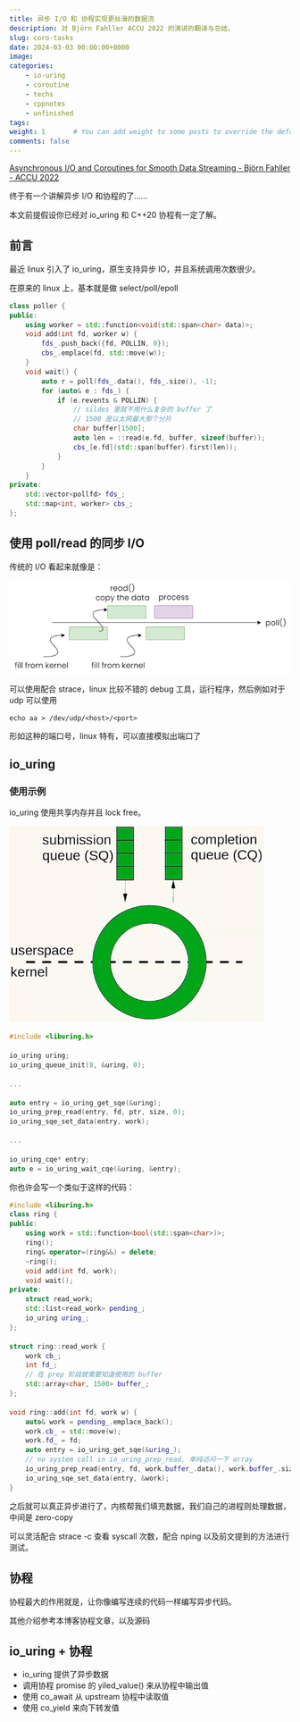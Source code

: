 ```yaml
---
title: 异步 I/O 和 协程实现更丝滑的数据流
description: 对 Björn Fahller ACCU 2022 的演讲的翻译与总结。
slug: coro-tasks
date: 2024-03-03 00:00:00+0000
image: 
categories:
    - io-uring
    - coroutine
    - techs
    - cppnotes
    - unfinished
tags: 
weight: 1       # You can add weight to some posts to override the default sorting (date descending)
comments: false
---
```


[Asynchronous I/O and Coroutines for Smooth Data Streaming - Björn Fahller - ACCU 2022](https://www.youtube.com/watch?v=54oGgmMAUNk)

终于有一个讲解异步 I/O 和协程的了……

本文前提假设你已经对 io_uring 和 C++20 协程有一定了解。

## 前言

最近 linux 引入了 io_uring，原生支持异步 IO，并且系统调用次数很少。

在原来的 linux 上，基本就是做 select/poll/epoll

```cpp
class poller {
public:
    using worker = std::function<void(std::span<char> data)>;
    void add(int fd, worker w) {
        fds_.push_back({fd, POLLIN, 0});
        cbs_.emplace(fd, std::move(w));
    }
    void wait() {
        auto r = poll(fds_.data(), fds_.size(), -1);
        for (auto& e : fds_) {
            if (e.revents & POLLIN) {
                // sildes 里就不用什么复杂的 buffer 了
                // 1500 是以太网最大那个分片
                char buffer[1500];
                auto len = ::read(e.fd, buffer, sizeof(buffer));
                cbs_[e.fd](std::span(buffer).first(len));
            }
        }
    }
private:
    std::vector<pollfd> fds_;
    std::map<int, worker> cbs_;
};
```

## 使用 poll/read 的同步 I/O 

传统的 I/O 看起来就像是：

![同步 I/O](poll.png)

可以使用配合 strace，linux 比较不错的 debug 工具，运行程序，然后例如对于 udp 可以使用

```shell
echo aa > /dev/udp/<host>/<port>
```

形如这种的端口号，linux 特有，可以直接模拟出端口了

## io_uring

### 使用示例

io_uring 使用共享内存并且 lock free。

![io_uring](image-20240304092627979.png)

```cpp
#include <liburing.h>

io_uring uring;
io_uring_queue_init(8, &uring, 0);	

...

auto entry = io_uring_get_sqe(&uring);
io_uring_prep_read(entry, fd, ptr, size, 0);
io_uring_sqe_set_data(entry, work);

...
    
io_uring_cqe* entry;
auto e = io_uring_wait_cqe(&uring, &entry);
```

你也许会写一个类似于这样的代码：

```cpp
#include <liburing.h>
class ring {
public:
    using work = std::function<bool(std::span<char>)>;
    ring();
    ring& operator=(ring&&) = delete;
    ~ring();
    void add(int fd, work);
    void wait();
private:
    struct read_work;
    std::list<read_work> pending_;
    io_uring uring_;
};

struct ring::read_work {
	work cb_;
    int fd_;
    // 在 prep 阶段就需要知道使用的 buffer
    std::array<char, 1500> buffer_;
};

void ring::add(int fd, work w) {
    auto& work = pending_.emplace_back();
    work.cb_ = std::move(w);
    work.fd_ = fd;
    auto entry = io_uring_get_sqe(&uring_);
    // no system call in io_uring_prep_read, 单纯访问一下 array
    io_uring_prep_read(entry, fd, work.buffer_.data(), work.buffer_.size(), 0);
    io_uring_sqe_set_data(entry, &work);
}
```

之后就可以真正异步进行了，内核帮我们填充数据，我们自己的进程则处理数据，中间是 zero-copy

可以灵活配合 strace -c 查看 syscall 次数，配合 nping 以及前文提到的方法进行测试。

## 协程

协程最大的作用就是，让你像编写连续的代码一样编写异步代码。

其他介绍参考本博客协程文章，以及源码 

## io_uring + 协程

- io_uring 提供了异步数据
- 调用协程 promise 的 yiled_value() 来从协程中输出值
- 使用 co_await 从 upstream 协程中读取值
- 使用 co_yield 来向下转发值


